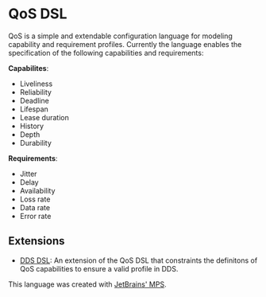 # QoS DSL

QoS is a simple and extendable configuration language for modeling capability and requirement profiles. Currently the language enables the specification of the following capabilities and requirements: 

__Capabilites__:
* Liveliness
* Reliability
* Deadline
* Lifespan
* Lease duration
* History
* Depth
* Durability

__Requirements__: 
* Jitter
* Delay
* Availability
* Loss rate
* Data rate
* Error rate

## Extensions
* [DDS DSL](https://github.com/rosym-project/dds-dsl): An extension of the QoS DSL that constraints the definitons of QoS capabilities to ensure a valid profile in DDS.

This language was created with [JetBrains' MPS](https://www.jetbrains.com/mps/). 
